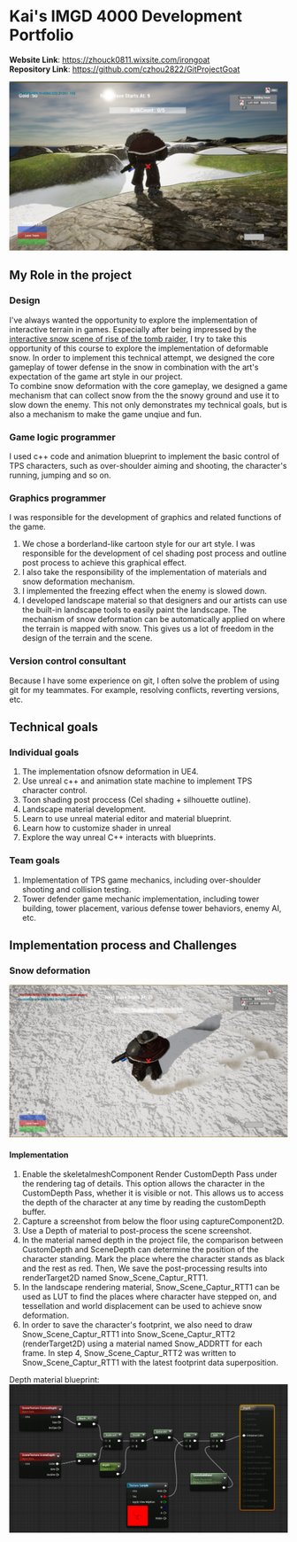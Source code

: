 # Kai's IMGD 4000 Development Portfolio
**Website Link**: https://zhouck0811.wixsite.com/irongoat   
**Repository Link**: https://github.com/czhou2822/GitProjectGoat   

![DemoScreenShot](Images/toonShading.png)


## My Role in the project
### Design
I've always wanted the opportunity to explore the implementation of interactive terrain in games. Especially after being impressed by the [interactive snow scene of rise of the tomb raider](https://www.youtube.com/watch?v=QSYkwdlDN8s), I try to take this opportunity of this course to explore the implementation of deformable snow. In order to implement this technical attempt, we designed the core gameplay of tower defense in the snow in combination with the art's expectation of the game art style in our project.   
To combine snow deformation with the core gameplay, we designed a game mechanism that can collect snow from the the snowy ground and use it to slow down the enemy. This not only demonstrates my technical goals, but is also a mechanism to make the game unqiue and fun.

### Game logic programmer
I used c++ code and animation blueprint to implement the basic control of TPS characters, such as over-shoulder aiming and shooting, the character's running, jumping and so on. 

### Graphics programmer 
I was responsible for the development of graphics and related functions of the game.
1. We chose a borderland-like cartoon style for our art style. I was responsible for the development of cel shading post process and outline post process to achieve this graphical effect.
2. I also take the responsibility of the implementation of materials and snow deformation mechanism.
3. I implemented the freezing effect when the enemy is slowed down.
4. I developed landscape material so that designers and our artists can use the built-in landscape tools to easily paint the landscape. The mechanism of snow deformation can be automatically applied on where the terrain is mapped with snow. This gives us a lot of freedom in the design of the terrain and the scene.

### Version control consultant
Because I have some experience on git, I often solve the problem of using git for my teammates. For example, resolving conflicts, reverting versions, etc.

## Technical goals
### Individual goals
1. The implementation ofsnow deformation in UE4.
2. Use unreal c++ and animation state machine to implement TPS character control.
3. Toon shading post proccess (Cel shading + silhouette outline).
4. Landscape material development.
5. Learn to use unreal material editor and material blueprint.
6. Learn how to customize shader in unreal
7. Explore the way unreal C++ interacts with blueprints.

### Team goals
1. Implementation of TPS game mechanics, including over-shoulder shooting and collision testing.
2. Tower defender game mechanic implementation, including tower building, tower placement, various defense tower behaviors, enemy AI, etc.

## Implementation process and Challenges
### Snow deformation
![SnowDeformation](Images/snowDeformation.png)

#### Implementation
1. Enable the skeletalmeshComponent Render CustomDepth Pass under the rendering tag of details. This option allows the character in the CustomDepth Pass, whether it is visible or not. This allows us to access the depth of the character at any time by reading the customDepth buffer.
2. Capture a  screenshot from below the floor using captureComponent2D.
3. Use a Depth of material to post-process the scene screenshot.
4. In the material named depth in the project file, the comparison between CustomDepth and SceneDepth can determine the position of the character standing. Mark the place where the character stands as black and the rest as red. Then, We save the post-processing results into renderTarget2D named Snow_Scene_Captur_RTT1.
5. In the landscape rendering material, Snow_Scene_Captur_RTT1 can be used as LUT to find the places where character have stepped on, and tessellation and world displacement can be used to achieve snow deformation.
6. In order to save the character's footprint, we also need to draw Snow_Scene_Captur_RTT1 into Snow_Scene_Captur_RTT2 (renderTarget2D) using a material named Snow_ADDRTT for each frame. In step 4, Snow_Scene_Captur_RTT2 was written to Snow_Scene_Captur_RTT1 with the latest footprint data superposition.   

Depth material blueprint:
![DemoScreenShot](Images/DepthMaterial.png)
